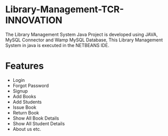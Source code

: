 # Library-Management-TCR-INNOVATION
The Library Management System Java Project is developed using JAVA, MySQL Connector and Wamp MySQL Database, This Library Management System in java is executed in the NETBEANS IDE.

# Features
* Login
* Forgot Password
* Signup
* Add Books
* Add Students
* Issue Book
* Return Book
* Show All Book Details
* Show All Student Details
* About us etc.
